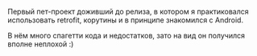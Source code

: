 Первый пет-проект доживший до релиза, в котором я практиковался использовать retrofit, корутины и в принципе знакомился с Android.

В нём много спагетти кода и недостатков, зато на вид он получился вполне неплохой :)
